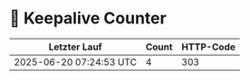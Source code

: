 # 🔄 Keepalive Counter

| Letzter Lauf | Count | HTTP-Code |
|--------------|--------|------------|
| 2025-06-20 07:24:53 UTC | 4 | 303 |
